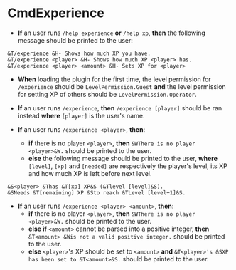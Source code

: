 # CmdExperience

+ **If** an user runs `/help experience` **or** `/help xp`, **then** the following message should be printed to the user:

```
&T/experience &H- Shows how much XP you have.
&T/experience <player> &H- Shows how much XP <player> has.
&T/experience <player> <amount> &H- Sets XP for <player>
```

+ **When** loading the plugin for the first time, the level permission for `/experience` should be `LevelPermission.Guest` **and** the level permission for setting XP of others should be `LevelPermission.Operator`.

+ **If** an user runs `/experience`, **then** `/experience [player]` should be ran instead **where** `[player]` is the user's name.

+ **If** an user runs `/experience <player>`, **then**:
    + **if** there is no player `<player>`, **then** `&WThere is no player <player>&W.` should be printed to the user.
    + **else** the following message should be printed to the user, **where** `[level]`, `[xp]` and `[needed]` are respectively the player's level, its XP and how much XP is left before next level.

```nofmt
&S<player> &Thas &T[xp] XP&S (&Tlevel [level]&S).
&SNeeds &T[remaining] XP &Sto reach &TLevel [level+1]&S.
```

+ **If** an user runs `/experience <player> <amount>`, **then**:
    + **if** there is no player `<player>`, **then** `&WThere is no player <player>&W.` should be printed to the user.
    + **else if** `<amount>` cannot be parsed into a positive integer, **then** `&T<amount> &Wis not a valid positive integer.` should be printed to the user.
    + **else** `<player>`'s XP should be set to `<amount>` **and** `&T<player>'s &SXP has been set to &T<amount>&S.` should be printed to the user.
